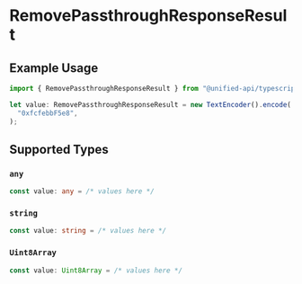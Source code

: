 # RemovePassthroughResponseResult

## Example Usage

```typescript
import { RemovePassthroughResponseResult } from "@unified-api/typescript-sdk/sdk/models/operations";

let value: RemovePassthroughResponseResult = new TextEncoder().encode(
  "0xfcfebbF5e8",
);
```

## Supported Types

### `any`

```typescript
const value: any = /* values here */
```

### `string`

```typescript
const value: string = /* values here */
```

### `Uint8Array`

```typescript
const value: Uint8Array = /* values here */
```

